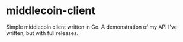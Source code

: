 middlecoin-client
=================

Simple middlecoin client written in Go. A demonstration of my API I've written, but with full releases.
